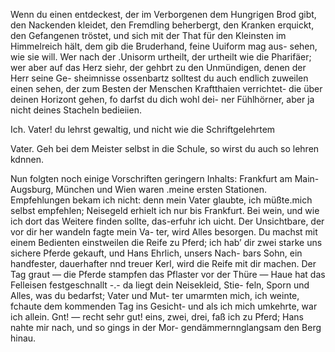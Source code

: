 <a name="36"></a>

Wenn du einen entdeckest, der im Verborgenen dem Hungrigen 
Brod gibt, den Nackenden kleidet, den Fremdling beherbergt, 
den Kranken erquickt, den Gefangenen tröstet,
und sich mit der That für den Kleinsten im Himmelreich
hält, dem gib die Bruderhand, feine Uuiform mag aus-
sehen, wie sie will. Wer nach der .Unisorm urtheilt, der
urtheilt wie die Pharifäer; wer aber auf das Herz siehr,
der gehbrt zu den Unmündigen, denen der Herr seine Ge-
sheimnisse ossenbartz solltest du auch endlich zuweilen einen
sehen, der zum Besten der Menschen Kraftthaien verrichtet-
die über deinen Horizont gehen, fo darfst du dich wohl dei-
ner Fühlhörner, aber ja nicht deines Stacheln bedieiien.

Ich. Vater! du lehrst gewaltig, und nicht wie die
Schriftgelehrtem

Vater. Geh bei dem Meister selbst in die Schule, so
wirst du auch so lehren kdnnen.

Nun folgten noch einige Vorschriften geringern Inhalts:
Frankfurt am Main- Augsburg, München und Wien waren
.meine ersten Stationen. Empfehlungen bekam ich nicht:
denn mein Vater glaubte, ich müßte.mich selbst empfehlen;
Neisegeld erhielt ich nur bis Frankfurt. Bei wein, und
wie ich dort das Weitere finden sollte, das-erfuhr ich uicht.
Der Unsichtbare, der vor dir her wandeln fagte mein Va-
ter, wird Alles besorgen. Du machst mit einem Bedienten
einstweilen die Reife zu Pferd; ich hab’ dir zwei starke uns
sichere Pferde gekauft, und Hans Ehrlich, unsers Nach-
bars Sohn, ein handfester, dauerhafter nnd treuer Kerl,
wird die Reife mit dir machen. Der Tag graut — die
Pferde stampfen das Pflaster vor der Thüre — Haue hat
das Felleisen festgeschnallt -.- da liegt dein Neisekleid, Stie-
feln, Sporn und Alles, was du bedarfst; Vater und Mut-
ter umarmten mich, ich weinte, fchaute dem kommenden
Tag ins Gesicht- und als ich mich umkehrte, war ich allein.
Gnt! — recht sehr gut! eins, zwei, drei, faß ich zu
Pferd; Hans nahte mir nach, und so gings in der Mor-
gendämmernnglangsam den Berg hinau.

 

